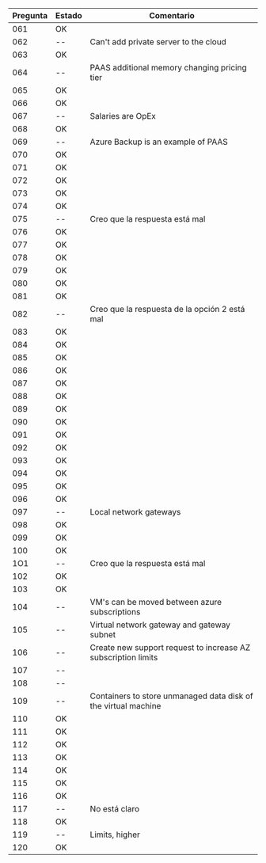 | Pregunta   | Estado     | Comentario |
|------------|------------|------------|
| 061    |  OK   |     |
| 062    |  --   | Can't add private server to the cloud    |
| 063    |  OK   |     |
| 064    |  --   | PAAS additional memory changing pricing tier    |
| 065    |  OK   |     |
| 066    |  OK   |     |
| 067    |  --   | Salaries are OpEx    |
| 068    |  OK   |     |
| 069    |  --   | Azure Backup is an example of PAAS    |
| 070    |  OK   |     |
| 071    |  OK   |     |
| 072    |  OK   |     |
| 073    |  OK   |     |
| 074    |  OK   |     |
| 075    |  --   | Creo que la respuesta está mal    |
| 076    |  OK   |     |
| 077    |  OK   |     |
| 078    |  OK   |     |
| 079    |  OK   |     |
| 080    |  OK   |     |
| 081    |  OK   |     |
| 082    |  --   | Creo que la respuesta de la opción 2 está mal    |
| 083    |  OK   |     |
| 084    |  OK   |     |
| 085    |  OK   |     |
| 086    |  OK   |     |
| 087    |  OK   |     |
| 088    |  OK   |     |
| 089    |  OK   |     |
| 090    |  OK   |     |
| 091    |  OK   |     |
| 092    |  OK   |     |
| 093    |  OK   |     |
| 094    |  OK   |     |
| 095    |  OK   |     |
| 096    |  OK   |     |
| 097    |  --   | Local network gateways    |
| 098    |  OK   |     |
| 099    |  OK   |     |
| 100    |  OK   |     |
| 1O1    |  --   | Creo que la respuesta está mal     |
| 102    |  OK   |     |
| 103    |  OK   |     |
| 104    |  --   | VM's can be moved between azure subscriptions    |
| 105    |  --   | Virtual network gateway and gateway subnet    |
| 106    |  --   | Create new support request to increase AZ subscription limits    |
| 107    |  --   |     |
| 108    |  --   |     |
| 109    |  --   | Containers to store unmanaged data disk of the virtual machine    |
| 110    |  OK   |     |
| 111    |  OK   |     |
| 112    |  OK   |     |
| 113    |  OK   |     |
| 114    |  OK   |     |
| 115    |  OK   |     |
| 116    |  OK   |     |
| 117    |  --   | No está claro     |
| 118    |  OK   |     |
| 119    |  --   | Limits, higher    |
| 120    |  OK   |     |




